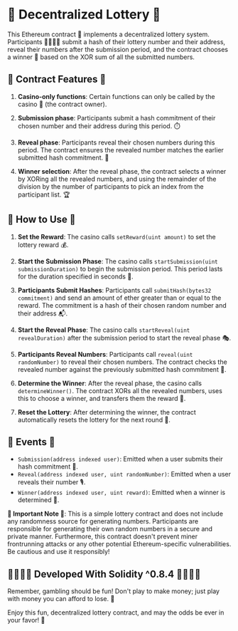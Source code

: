 # 🎲 Decentralized Lottery 🎲

This Ethereum contract 📜 implements a decentralized lottery system. Participants 🙋‍♂️🙋‍♀️ submit a hash of their lottery number and their address, reveal their numbers after the submission period, and the contract chooses a winner 🎉 based on the XOR sum of all the submitted numbers.

## 🎯 Contract Features 🎯
1. **Casino-only functions**: Certain functions can only be called by the casino 🏢 (the contract owner).

2. **Submission phase**: Participants submit a hash commitment of their chosen number and their address during this period. ⏱️

3. **Reveal phase**: Participants reveal their chosen numbers during this period. The contract ensures the revealed number matches the earlier submitted hash commitment. 🔎

4. **Winner selection**: After the reveal phase, the contract selects a winner by XORing all the revealed numbers, and using the remainder of the division by the number of participants to pick an index from the participant list. 🏆

## 🚀 How to Use 🚀
1. **Set the Reward**: The casino calls `setReward(uint amount)` to set the lottery reward 💰.

2. **Start the Submission Phase**: The casino calls `startSubmission(uint submissionDuration)` to begin the submission period. This period lasts for the duration specified in seconds 📨.

3. **Participants Submit Hashes**: Participants call `submitHash(bytes32 commitment)` and send an amount of ether greater than or equal to the reward. The commitment is a hash of their chosen random number and their address 📬.

4. **Start the Reveal Phase**: The casino calls `startReveal(uint revealDuration)` after the submission period to start the reveal phase 🎭.

5. **Participants Reveal Numbers**: Participants call `reveal(uint randomNumber)` to reveal their chosen numbers. The contract checks the revealed number against the previously submitted hash commitment 🎤.

6. **Determine the Winner**: After the reveal phase, the casino calls `determineWinner()`. The contract XORs all the revealed numbers, uses this to choose a winner, and transfers them the reward 🏅.

7. **Reset the Lottery**: After determining the winner, the contract automatically resets the lottery for the next round 🔄.

## 🎈 Events 🎈
- `Submission(address indexed user)`: Emitted when a user submits their hash commitment 📩.
- `Reveal(address indexed user, uint randomNumber)`: Emitted when a user reveals their number 🎙️.
- `Winner(address indexed user, uint reward)`: Emitted when a winner is determined 🍾.

**📣 Important Note 📣**: This is a simple lottery contract and does not include any randomness source for generating numbers. Participants are responsible for generating their own random numbers in a secure and private manner. Furthermore, this contract doesn't prevent miner frontrunning attacks or any other potential Ethereum-specific vulnerabilities. Be cautious and use it responsibly!

## 👩‍💻👨‍💻 Developed With Solidity ^0.8.4 👩‍💻👨‍💻

Remember, gambling should be fun! Don't play to make money; just play with money you can afford to lose. 🎰

Enjoy this fun, decentralized lottery contract, and may the odds be ever in your favor! 🎈
